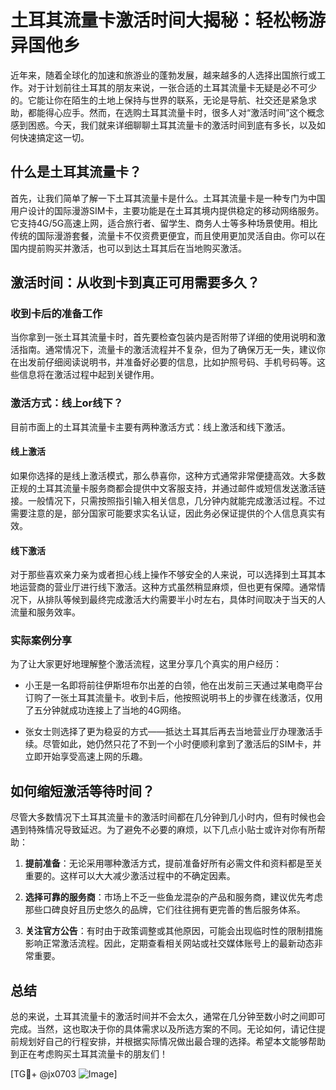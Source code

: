 # 土耳其流量卡激活时间大揭秘：轻松畅游异国他乡

近年来，随着全球化的加速和旅游业的蓬勃发展，越来越多的人选择出国旅行或工作。对于计划前往土耳其的朋友来说，一张合适的土耳其流量卡无疑是必不可少的。它能让你在陌生的土地上保持与世界的联系，无论是导航、社交还是紧急求助，都能得心应手。然而，在选购土耳其流量卡时，很多人对“激活时间”这个概念感到困惑。今天，我们就来详细聊聊土耳其流量卡的激活时间到底有多长，以及如何快速搞定这一切。

## 什么是土耳其流量卡？

首先，让我们简单了解一下土耳其流量卡是什么。土耳其流量卡是一种专门为中国用户设计的国际漫游SIM卡，主要功能是在土耳其境内提供稳定的移动网络服务。它支持4G/5G高速上网，适合旅行者、留学生、商务人士等多种场景使用。相比传统的国际漫游套餐，流量卡不仅资费更便宜，而且使用更加灵活自由。你可以在国内提前购买并激活，也可以到达土耳其后在当地购买激活。

## 激活时间：从收到卡到真正可用需要多久？

### 收到卡后的准备工作

当你拿到一张土耳其流量卡时，首先要检查包装内是否附带了详细的使用说明和激活指南。通常情况下，流量卡的激活流程并不复杂，但为了确保万无一失，建议你在出发前仔细阅读说明书，并准备好必要的信息，比如护照号码、手机号码等。这些信息将在激活过程中起到关键作用。

### 激活方式：线上or线下？

目前市面上的土耳其流量卡主要有两种激活方式：线上激活和线下激活。

#### 线上激活

如果你选择的是线上激活模式，那么恭喜你，这种方式通常非常便捷高效。大多数正规的土耳其流量卡服务商都会提供中文客服支持，并通过邮件或短信发送激活链接。一般情况下，只需按照指引输入相关信息，几分钟内就能完成激活过程。不过需要注意的是，部分国家可能要求实名认证，因此务必保证提供的个人信息真实有效。

#### 线下激活

对于那些喜欢亲力亲为或者担心线上操作不够安全的人来说，可以选择到土耳其本地运营商的营业厅进行线下激活。这种方式虽然稍显麻烦，但也更有保障。通常情况下，从排队等候到最终完成激活大约需要半小时左右，具体时间取决于当天的人流量和服务效率。

### 实际案例分享

为了让大家更好地理解整个激活流程，这里分享几个真实的用户经历：

- 小王是一名即将前往伊斯坦布尔出差的白领，他在出发前三天通过某电商平台订购了一张土耳其流量卡。收到卡后，他按照说明书上的步骤在线激活，仅用了五分钟就成功连接上了当地的4G网络。
  
- 张女士则选择了更为稳妥的方式——抵达土耳其后再去当地营业厅办理激活手续。尽管如此，她仍然只花了不到一个小时便顺利拿到了激活后的SIM卡，并立即开始享受高速上网的乐趣。

## 如何缩短激活等待时间？

尽管大多数情况下土耳其流量卡的激活时间都在几分钟到几小时内，但有时候也会遇到特殊情况导致延迟。为了避免不必要的麻烦，以下几点小贴士或许对你有所帮助：

1. **提前准备**：无论采用哪种激活方式，提前准备好所有必需文件和资料都是至关重要的。这样可以大大减少激活过程中的不确定因素。
   
2. **选择可靠的服务商**：市场上不乏一些鱼龙混杂的产品和服务商，建议优先考虑那些口碑良好且历史悠久的品牌，它们往往拥有更完善的售后服务体系。

3. **关注官方公告**：有时由于政策调整或其他原因，可能会出现临时性的限制措施影响正常激活流程。因此，定期查看相关网站或社交媒体账号上的最新动态非常重要。

## 总结

总的来说，土耳其流量卡的激活时间并不会太久，通常在几分钟至数小时之间即可完成。当然，这也取决于你的具体需求以及所选方案的不同。无论如何，请记住提前规划好自己的行程安排，并根据实际情况做出最合理的选择。希望本文能够帮助到正在考虑购买土耳其流量卡的朋友们！

[TG💪+ @jx0703 ![Image](https://github.com/user-attachments/assets/dbca1d08-cadb-493c-b0ec-ad6f7a83f270)]